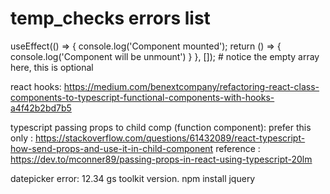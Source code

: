 # temp_checks errors list


useEffect(() => {
        console.log('Component mounted');
        return () => {
            console.log('Component will be unmount')
        }
    }, []); # notice the empty array here, this is optional


react hooks:
https://medium.com/benextcompany/refactoring-react-class-components-to-typescript-functional-components-with-hooks-a4f42b2bd7b5

typescript passing props to child comp (function component):
prefer this only : https://stackoverflow.com/questions/61432089/react-typescript-how-send-props-and-use-it-in-child-component
reference : https://dev.to/mconner89/passing-props-in-react-using-typescript-20lm


datepicker error:
12.34 gs toolkit version.
npm install jquery
